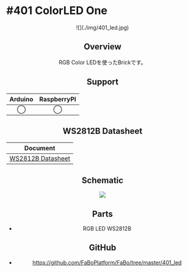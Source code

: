 # #401 ColorLED One

<center>![](./img/401_led.jpg)
<!--COLORME-->

## Overview
RGB Color LEDを使ったBrickです。

## Support
|Arduino|RaspberryPI|
|:--:|:--:|
|◯|◯|

## WS2812B Datasheet
|Document|
|--|
|[WS2812B Datasheet](http://www.adafruit.com/datasheets/WS2812B.pdf)|

## Schematic
![](./img/401_led_one.png)

## Parts
- RGB LED WS2812B

## GitHub
- https://github.com/FaBoPlatform/FaBo/tree/master/401_led
